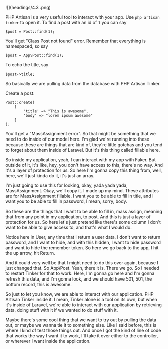 ![](headings/4.3 .png)

PHP Artisan is a very useful tool to interact with your app. Use `php artisan tinker` to open it. To find a post with an id of `1` you can say

```
$post = Post::find(1);
```

You'll get "Class Post not found" error. Remember that everything is namespaced, so say

```
$post = App\Post::find(1);
```

To echo the title, say

```
$post->title;
```

So basically we are pulling data from the database with PHP Artisan Tinker.

Create a post:

```
Post::create(
    [
        'title' => "This is awesome",
        'body' => "lorem ipsum awesome"
    ]
);
```

You'll get a "MassAssignment error". So that might be something that we need to do inside of our model here. I'm glad we're running into these because these are things that are kind of, they're little gotchas and you tend to forget about them inside of Laravel. But it's this thing called fillable here.

So inside my application, yeah, I can interact with my app with Faker. But outside of it, it's like, hey, you don't have access to this, there's no way. And it's a layer of protection for us. So here I'm gonna copy this thing from, well, here, we'll just kinda do it, it's just an array.

I'm just going to use this for looking, okay, yada yada yada, MassAssignment. Okay, we'll copy it. I made up my mind. These attributes are for MassAssignment fillable. I want you to be able to fill in title, and I want you to be able to fill in password, I mean, sorry, body.

So these are the things that I want to be able to fill in, mass assign, meaning that from any point in my application, to post. And this is just a layer of protection for us. So here let's just pretend like there's some column I don't want to be able to give access to, and that's what I would do.

Notice here in User, any time that I return a user data, I don't want to return password, and I want to hide, and with this hidden, I want to hide password and want to hide the remember token. So here we go back to the app, I hit the up arrow, hit Return.

And it could very well be that I might need to do this over again, because I just changed that. So App\Post. Yeah, there it is. There we go. So I needed to restart Tinker for that to work. Here, I'm gonna go here and I'm gonna refresh this data, and I'm gonna look, and we should have 501, 501, the bottom record, this is awesome.

So just to let you know, we are able to interact with our application. PHP Artisan Tinker inside it. I mean, Tinker alone is a tool on its own, but when it's inside of Laravel, we're able to interact with our application by retrieving data, doing stuff with it if we wanted to do stuff with it.

Maybe there's some cool thing that we want to try out by pulling the data out, or maybe we wanna tie it to something else. Like I said before, this is where I kind of test those things out. And once I got the kind of line of code that works the way I want it to work, I'll take it over either to the controller, or wherever I want inside the application.

